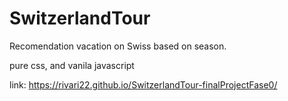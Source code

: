 # SwitzerlandTour
Recomendation vacation on Swiss based on season.

pure css, and vanila javascript

link: https://rivari22.github.io/SwitzerlandTour-finalProjectFase0/
